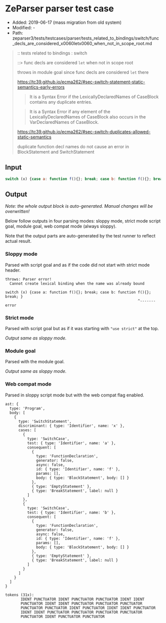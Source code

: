 # ZeParser parser test case

- Added: 2019-06-17 (mass migration from old system)
- Modified: -
- Path: zeparser3/tests/testcases/parser/tests_related_to_bindings/switch/func_decls_are_considered_x0060letx0060_when_not_in_scope_root.md

> :: tests related to bindings : switch
>
> ::> func decls are considered `let` when not in scope root
>
> throws in module goal since func decls are considered `let` there
> 
> https://tc39.github.io/ecma262/#sec-switch-statement-static-semantics-early-errors
> 
> > It is a Syntax Error if the LexicallyDeclaredNames of CaseBlock contains any duplicate entries.
> 
> > It is a Syntax Error if any element of the LexicallyDeclaredNames of CaseBlock also occurs in the VarDeclaredNames of CaseBlock.
> 
> https://tc39.github.io/ecma262/#sec-switch-duplicates-allowed-static-semantics
> 
> duplicate function decl names do not cause an error in BlockStatement and SwitchStatement

## Input

`````js
switch (x) {case a: function f(){}; break; case b: function f(){}; break; }
`````

## Output

_Note: the whole output block is auto-generated. Manual changes will be overwritten!_

Below follow outputs in four parsing modes: sloppy mode, strict mode script goal, module goal, web compat mode (always sloppy).

Note that the output parts are auto-generated by the test runner to reflect actual result.

### Sloppy mode

Parsed with script goal and as if the code did not start with strict mode header.

`````
throws: Parser error!
  Cannot create lexical binding when the name was already bound

switch (x) {case a: function f(){}; break; case b: function f(){}; break; }
                                                            ^------- error
`````

### Strict mode

Parsed with script goal but as if it was starting with `"use strict"` at the top.

_Output same as sloppy mode._

### Module goal

Parsed with the module goal.

_Output same as sloppy mode._

### Web compat mode

Parsed in sloppy script mode but with the web compat flag enabled.

`````
ast: {
  type: 'Program',
  body: [
    {
      type: 'SwitchStatement',
      discriminant: { type: 'Identifier', name: 'x' },
      cases: [
        {
          type: 'SwitchCase',
          test: { type: 'Identifier', name: 'a' },
          consequent: [
            {
              type: 'FunctionDeclaration',
              generator: false,
              async: false,
              id: { type: 'Identifier', name: 'f' },
              params: [],
              body: { type: 'BlockStatement', body: [] }
            },
            { type: 'EmptyStatement' },
            { type: 'BreakStatement', label: null }
          ]
        },
        {
          type: 'SwitchCase',
          test: { type: 'Identifier', name: 'b' },
          consequent: [
            {
              type: 'FunctionDeclaration',
              generator: false,
              async: false,
              id: { type: 'Identifier', name: 'f' },
              params: [],
              body: { type: 'BlockStatement', body: [] }
            },
            { type: 'EmptyStatement' },
            { type: 'BreakStatement', label: null }
          ]
        }
      ]
    }
  ]
}

tokens (31x):
       IDENT PUNCTUATOR IDENT PUNCTUATOR PUNCTUATOR IDENT IDENT
       PUNCTUATOR IDENT IDENT PUNCTUATOR PUNCTUATOR PUNCTUATOR
       PUNCTUATOR PUNCTUATOR IDENT PUNCTUATOR IDENT IDENT PUNCTUATOR
       IDENT IDENT PUNCTUATOR PUNCTUATOR PUNCTUATOR PUNCTUATOR
       PUNCTUATOR IDENT PUNCTUATOR PUNCTUATOR
`````

